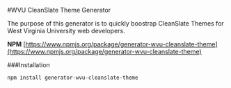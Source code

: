 #WVU CleanSlate Theme Generator

The purpose of this generator is to quickly boostrap CleanSlate Themes for West Virginia University web developers.

**NPM** [https://www.npmjs.org/package/generator-wvu-cleanslate-theme](https://www.npmjs.org/package/generator-wvu-cleanslate-theme)

###Installation

```bash
npm install generator-wvu-cleanslate-theme
```